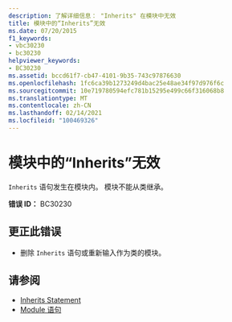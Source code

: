 ```yaml
---
description: 了解详细信息： "Inherits" 在模块中无效
title: 模块中的“Inherits”无效
ms.date: 07/20/2015
f1_keywords:
- vbc30230
- bc30230
helpviewer_keywords:
- BC30230
ms.assetid: bccd61f7-cb47-4101-9b35-743c97876630
ms.openlocfilehash: 1fc6ca39b1273249d4bac25e48ae34f97d976f6c
ms.sourcegitcommit: 10e719780594efc781b15295e499c66f316068b8
ms.translationtype: MT
ms.contentlocale: zh-CN
ms.lasthandoff: 02/14/2021
ms.locfileid: "100469326"
---
```

# <a name="inherits-not-valid-in-modules"></a>模块中的“Inherits”无效

`Inherits` 语句发生在模块内。 模块不能从类继承。  
  
 **错误 ID：** BC30230  
  
## <a name="to-correct-this-error"></a>更正此错误  
  
- 删除 `Inherits` 语句或重新输入作为类的模块。  
  
## <a name="see-also"></a>请参阅

- [Inherits Statement](../language-reference/statements/inherits-statement.md)
- [Module 语句](../language-reference/statements/module-statement.md)
